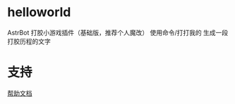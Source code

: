 # helloworld

AstrBot 打胶小游戏插件（基础版，推荐个人魔改）
使用命令/打打我的 
生成一段打胶历程的文字

# 支持

[帮助文档](https://astrbot.app)
